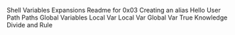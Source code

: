 Shell Variables Expansions
Readme for 0x03
Creating an alias
Hello User
Path
Paths
Global Variables
Local Var
Local Var
Global Var
True Knowledge
Divide and Rule
